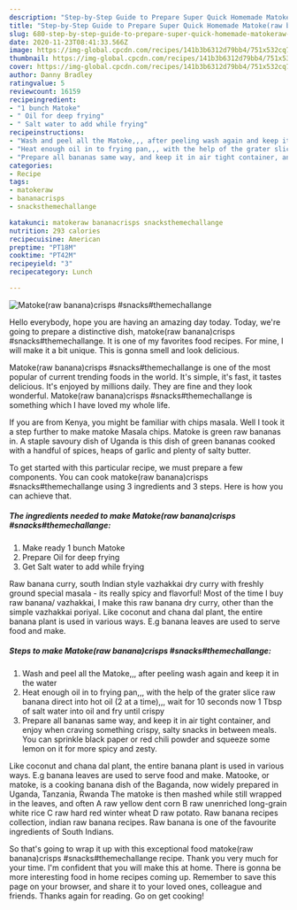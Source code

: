 ```yaml
---
description: "Step-by-Step Guide to Prepare Super Quick Homemade Matoke(raw banana)crisps #snacks#themechallange"
title: "Step-by-Step Guide to Prepare Super Quick Homemade Matoke(raw banana)crisps #snacks#themechallange"
slug: 680-step-by-step-guide-to-prepare-super-quick-homemade-matokeraw-bananacrisps-snacksthemechallange
date: 2020-11-23T08:41:33.566Z
image: https://img-global.cpcdn.com/recipes/141b3b6312d79bb4/751x532cq70/matokeraw-bananacrisps-snacksthemechallange-recipe-main-photo.jpg
thumbnail: https://img-global.cpcdn.com/recipes/141b3b6312d79bb4/751x532cq70/matokeraw-bananacrisps-snacksthemechallange-recipe-main-photo.jpg
cover: https://img-global.cpcdn.com/recipes/141b3b6312d79bb4/751x532cq70/matokeraw-bananacrisps-snacksthemechallange-recipe-main-photo.jpg
author: Danny Bradley
ratingvalue: 5
reviewcount: 16159
recipeingredient:
- "1 bunch Matoke"
- " Oil for deep frying"
- " Salt water to add while frying"
recipeinstructions:
- "Wash and peel all the Matoke,,, after peeling wash again and keep it in the water"
- "Heat enough oil in to frying pan,,, with the help of the grater slice raw banana direct into hot oil (2 at a time),,, wait for 10 seconds now 1 Tbsp of salt water into oil and fry until crispy"
- "Prepare all bananas same way, and keep it in air tight container, and enjoy when craving something crispy, salty snacks in between meals. You can sprinkle black paper or red chili powder and squeeze some lemon on it for more spicy and zesty."
categories:
- Recipe
tags:
- matokeraw
- bananacrisps
- snacksthemechallange

katakunci: matokeraw bananacrisps snacksthemechallange 
nutrition: 293 calories
recipecuisine: American
preptime: "PT18M"
cooktime: "PT42M"
recipeyield: "3"
recipecategory: Lunch

---
```



![Matoke(raw banana)crisps #snacks#themechallange](https://img-global.cpcdn.com/recipes/141b3b6312d79bb4/751x532cq70/matokeraw-bananacrisps-snacksthemechallange-recipe-main-photo.jpg)

Hello everybody, hope you are having an amazing day today. Today, we're going to prepare a distinctive dish, matoke(raw banana)crisps #snacks#themechallange. It is one of my favorites food recipes. For mine, I will make it a bit unique. This is gonna smell and look delicious.

Matoke(raw banana)crisps #snacks#themechallange is one of the most popular of current trending foods in the world. It's simple, it's fast, it tastes delicious. It's enjoyed by millions daily. They are fine and they look wonderful. Matoke(raw banana)crisps #snacks#themechallange is something which I have loved my whole life.

If you are from Kenya, you might be familiar with chips masala. Well I took it a step further to make matoke Masala chips. Matoke is green raw bananas in. A staple savoury dish of Uganda is this dish of green bananas cooked with a handful of spices, heaps of garlic and plenty of salty butter.


To get started with this particular recipe, we must prepare a few components. You can cook matoke(raw banana)crisps #snacks#themechallange using 3 ingredients and 3 steps. Here is how you can achieve that.

<!--inarticleads1-->

##### The ingredients needed to make Matoke(raw banana)crisps #snacks#themechallange:

1. Make ready 1 bunch Matoke
1. Prepare  Oil for deep frying
1. Get  Salt water to add while frying


Raw banana curry, south Indian style vazhakkai dry curry with freshly ground special masala - its really spicy and flavorful! Most of the time I buy raw banana/ vazhakkai, I make this raw banana dry curry, other than the simple vazhakkai poriyal. Like coconut and chana dal plant, the entire banana plant is used in various ways. E.g banana leaves are used to serve food and make. 

<!--inarticleads2-->

##### Steps to make Matoke(raw banana)crisps #snacks#themechallange:

1. Wash and peel all the Matoke,,, after peeling wash again and keep it in the water
1. Heat enough oil in to frying pan,,, with the help of the grater slice raw banana direct into hot oil (2 at a time),,, wait for 10 seconds now 1 Tbsp of salt water into oil and fry until crispy
1. Prepare all bananas same way, and keep it in air tight container, and enjoy when craving something crispy, salty snacks in between meals. You can sprinkle black paper or red chili powder and squeeze some lemon on it for more spicy and zesty.


Like coconut and chana dal plant, the entire banana plant is used in various ways. E.g banana leaves are used to serve food and make. Matooke, or matoke, is a cooking banana dish of the Baganda, now widely prepared in Uganda, Tanzania, Rwanda The matoke is then mashed while still wrapped in the leaves, and often A raw yellow dent corn B raw unenriched long-grain white rice C raw hard red winter wheat D raw potato. Raw banana recipes collection, indian raw banana recipes. Raw banana is one of the favourite ingredients of South Indians. 

So that's going to wrap it up with this exceptional food matoke(raw banana)crisps #snacks#themechallange recipe. Thank you very much for your time. I'm confident that you will make this at home. There is gonna be more interesting food in home recipes coming up. Remember to save this page on your browser, and share it to your loved ones, colleague and friends. Thanks again for reading. Go on get cooking!
